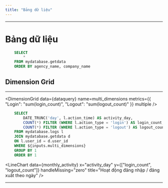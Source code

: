 ```yaml
---
title: "Bảng dữ liệu"
---
```


---
# Bảng dữ liệu
```sql dataquery
    SELECT
        *
    FROM mydatabase.getdata
    ORDER BY agency_name, company_name
```

<DataTable 
 data={dataquery} 
/>

## Dimension Grid
---
<DimensionGrid 
  data={dataquery}
  name=multi_dimensions 
  metrics={{
    "Login": "sum(login_count)",
    "Logout": "sum(logout_count)"
  }}
  multiple
/>

```sql monthly_activity
    SELECT
        DATE_TRUNC('day', l.action_time) AS activity_day,
        COUNT(*) FILTER (WHERE l.action_type = 'login') AS login_count,
        COUNT(*) FILTER (WHERE l.action_type = 'logout') AS logout_count
    FROM mydatabase.logs l
    JOIN mydatabase.getdata d 
    ON l.user_id = d.user_id
    WHERE ${inputs.multi_dimensions} 
    GROUP BY 1
    ORDER BY 1
```

<LineChart 
  data={monthly_activity}
  x="activity_day"
  y={["login_count", "logout_count"]}
  handleMissing="zero"
  title="Hoạt động đăng nhập / đăng xuất theo ngày"
/>

---